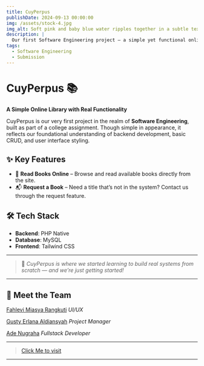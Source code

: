 ```yaml
---
title: CuyPerpus
publishDate: 2024-09-13 00:00:00
img: /assets/stock-4.jpg
img_alt: Soft pink and baby blue water ripples together in a subtle texture.
description: |
  Our first Software Engineering project — a simple yet functional online library platform.
tags:
  - Software Engineering
  - Submission
---
```


# CuyPerpus 📚  
**A Simple Online Library with Real Functionality**

CuyPerpus is our very first project in the realm of **Software Engineering**, built as part of a college assignment. Though simple in appearance, it reflects our foundational understanding of backend development, basic CRUD, and user interface styling.

## ✨ Key Features
- 📖 **Read Books Online** – Browse and read available books directly from the site.  
- 📬 **Request a Book** – Need a title that’s not in the system? Contact us through the request feature.

## 🛠 Tech Stack
- **Backend**: PHP Native  
- **Database**: MySQL  
- **Frontend**: Tailwind CSS

---

> 🚀 *CuyPerpus is where we started learning to build real systems from scratch — and we’re just getting started!*

---

## 👥 Meet the Team
[Fahlevi Miasya Rangkuti](https://github.com/Rangkuti-Code)
_UI/UX_

[Gusty Erlana Aldiansyah](https://github.com/gustyy901)
_Project Manager_

[Ade Nugraha](https://github.com/ade-nugraha306)
_Fullstack Developer_

---
> [Click Me to visit]()
---